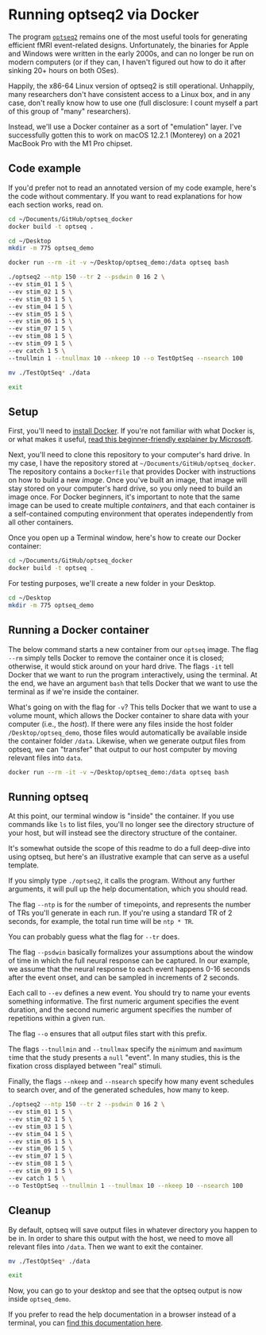 # Running optseq2 via Docker

The program [`optseq2`](https://surfer.nmr.mgh.harvard.edu/optseq/) remains one of the most useful tools for generating efficient fMRI event-related designs. Unfortunately, the binaries for Apple and Windows were written in the early 2000s, and can no longer be run on modern computers (or if they can, I haven't figured out how to do it after sinking 20+ hours on both OSes).

Happily, the x86-64 Linux version of optseq2 is still operational. Unhappily, many researchers don't have consistent access to a Linux box, and in any case, don't really know how to use one (full disclosure: I count myself a part of this group of "many" researchers).

Instead, we'll use a Docker container as a sort of "emulation" layer. I've successfully gotten this to work on macOS 12.2.1 (Monterey) on a 2021 MacBook Pro with the M1 Pro chipset.

## Code example

If you'd prefer not to read an annotated version of my code example, here's the code without commentary. If you want to read explanations for how each section works, read on.

```bash
cd ~/Documents/GitHub/optseq_docker
docker build -t optseq .

cd ~/Desktop
mkdir -m 775 optseq_demo

docker run --rm -it -v ~/Desktop/optseq_demo:/data optseq bash

./optseq2 --ntp 150 --tr 2 --psdwin 0 16 2 \
--ev stim_01 1 5 \
--ev stim_02 1 5 \
--ev stim_03 1 5 \
--ev stim_04 1 5 \
--ev stim_05 1 5 \
--ev stim_06 1 5 \
--ev stim_07 1 5 \
--ev stim_08 1 5 \
--ev stim_09 1 5 \
--ev catch 1 5 \
--tnullmin 1 --tnullmax 10 --nkeep 10 --o TestOptSeq --nsearch 100

mv ./TestOptSeq* ./data

exit
```

## Setup

First, you'll need to [install Docker](https://www.docker.com/products/personal/). If you're not familiar with what Docker is, or what makes it useful, [read this beginner-friendly explainer by Microsoft](https://docs.microsoft.com/en-us/dotnet/architecture/microservices/container-docker-introduction/docker-defined).

Next, you'll need to clone this repository to your computer's hard drive. In my case, I have the repository stored at `~/Documents/GitHub/optseq_docker`. The repository contains a `Dockerfile` that provides Docker with instructions on how to build a new *image*. Once you've built an image, that image will stay stored on your computer's hard drive, so you only need to build an image once. For Docker beginners, it's important to note that the same image can be used to create multiple *containers*, and that each container is a self-contained computing environment that operates independently from all other containers.

Once you open up a Terminal window, here's how to create our Docker container:

```bash
cd ~/Documents/GitHub/optseq_docker
docker build -t optseq .
```

For testing purposes, we'll create a new folder in your Desktop.

```bash
cd ~/Desktop
mkdir -m 775 optseq_demo
```

## Running a Docker container

The below command starts a new container from our `optseq` image. The flag `--rm` simply tells Docker to remove the container once it is closed; otherwise, it would stick around on your hard drive. The flags `-it` tell Docker that we want to run the program `i`nteractively, using the `t`erminal. At the end, we have an argument `bash` that tells Docker that we want to use the terminal as if we're inside the container.

What's going on with the flag for `-v`? This tells Docker that we want to use a `v`olume mount, which allows the Docker container to share data with your computer (i.e., the *host*). If there were any files inside the host folder `/Desktop/optseq_demo`, those files would automatically be available inside the container folder `/data`. Likewise, when we generate output files from optseq, we can "transfer" that output to our host computer by moving relevant files into `data`.

```bash
docker run --rm -it -v ~/Desktop/optseq_demo:/data optseq bash
```

## Running optseq

At this point, our terminal window is "inside" the container. If you use commands like `ls` to list files, you'll no longer see the directory structure of your host, but will instead see the directory structure of the container.

It's somewhat outside the scope of this readme to do a full deep-dive into using optseq, but here's an illustrative example that can serve as a useful template.

If you simply type `./optseq2`, it calls the program. Without any further arguments, it will pull up the help documentation, which you should read.

The flag `--ntp` is for the `n`umber of `t`ime`p`oints, and represents the number of TRs you'll generate in each run. If you're using a standard TR of 2 seconds, for example, the total run time will be `ntp * TR`.

You can probably guess what the flag for `--tr` does.

The flag `--psdwin` basically formalizes your assumptions about the window of time in which the full neural response can be captured. In our example, we assume that the neural response to each event happens 0-16 seconds after the event onset, and can be sampled in increments of 2 seconds.

Each call to `--ev` defines a new event. You should try to name your events something informative. The first numeric argument specifies the event duration, and the second numeric argument specifies the number of repetitions within a given run.

The flag `--o` ensures that all `o`utput files start with this prefix.

The flags `--tnullmin` and `--tnullmax` specify the `min`imum and `max`imum `t`ime that the study presents a `null` "event". In many studies, this is the fixation cross displayed between "real" stimuli.

Finally, the flags `--nkeep` and `--nsearch` specify how many event schedules to search over, and of the generated schedules, how many to keep.

```bash
./optseq2 --ntp 150 --tr 2 --psdwin 0 16 2 \
--ev stim_01 1 5 \
--ev stim_02 1 5 \
--ev stim_03 1 5 \
--ev stim_04 1 5 \
--ev stim_05 1 5 \
--ev stim_06 1 5 \
--ev stim_07 1 5 \
--ev stim_08 1 5 \
--ev stim_09 1 5 \
--ev catch 1 5 \
--o TestOptSeq --tnullmin 1 --tnullmax 10 --nkeep 10 --nsearch 100
```

## Cleanup

By default, optseq will save output files in whatever directory you happen to be in. In order to share this output with the host, we need to move all relevant files into `/data`. Then we want to exit the container.

```bash
mv ./TestOptSeq* ./data

exit
```

Now, you can go to your desktop and see that the optseq output is now inside `optseq_demo`.

If you prefer to read the help documentation in a browser instead of a terminal, you can [find this documentation here](https://surfer.nmr.mgh.harvard.edu/optseq/optseq2.help.txt).
